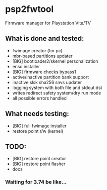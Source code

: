 # psp2fwtool
Firmware manager for Playstation Vita/TV

## What is done and tested:
 - fwimage creator (for pc)
 - mbr-based partitions updater
 - [BIG] bootloader2/skernel personalization
 - enso installer
 - [BIG] firmware checks bypass1
 - active/inactive partition bank support
 - inactive slsk sha256 snvs updater
 - logging system with both file and stdout dst
 - writes redirect safety system/dry run mode
 - all possible errors handled
 
## What needs testing:
 - [BIG] full fwimage installer
 - restore point r/w (kernel)
 
## TODO:
 - [BIG] restore point creator
 - [BIG] restore point flasher
 - docs

### Waiting for 3.74 be like...
